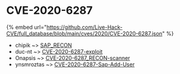 # CVE-2020-6287
{% embed url="https://github.com/Live-Hack-CVE/full_database/blob/main/cves/2020/CVE-2020-6287.json" %}

* chipik ~> [SAP_RECON](https://www.alice-snow.ru/2020/database/cve-2020-6287/sap_recon-chipik)
* duc-nt ~> [CVE-2020-6287-exploit](https://www.alice-snow.ru/2020/database/cve-2020-6287/cve-2020-6287-exploit-duc-nt)
* Onapsis ~> [CVE-2020-6287_RECON-scanner](https://www.alice-snow.ru/2020/database/cve-2020-6287/cve-2020-6287_recon-scanner-onapsis)
* ynsmroztas ~> [CVE-2020-6287-Sap-Add-User](https://www.alice-snow.ru/2020/database/cve-2020-6287/cve-2020-6287-sap-add-user-ynsmroztas)
